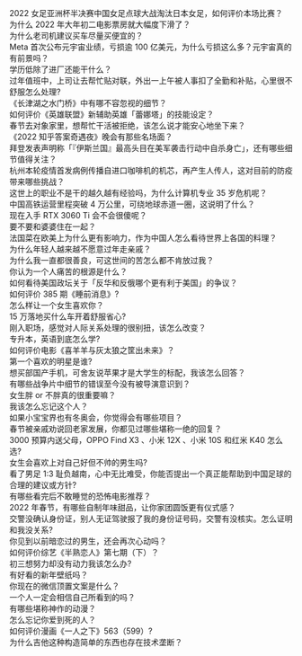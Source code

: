 2022 女足亚洲杯半决赛中国女足点球大战淘汰日本女足，如何评价本场比赛？  
为什么 2022 年大年初二电影票房就大幅度下滑了？  
为什么老司机建议买车尽量买便宜的？  
Meta 首次公布元宇宙业绩，亏损逾 100 亿美元，为什么亏损这么多？元宇宙真的有前景吗？  
学历低除了进厂还能干什么？  
过年值班中，上司让去帮忙贴对联，外出一上午被人事扣了全勤和补贴，心里很不舒服怎么处理?  
《长津湖之水门桥》中有哪不容忽视的细节？  
如何评价《英雄联盟》新辅助英雄「蕾娜塔」的技能设定？  
春节去对象家里，想帮忙干活被拒绝，该怎么说才能安心地坐下来？  
《2022 知乎答案奇遇夜》晚会有那些名场面？  
拜登发表声明称「『伊斯兰国』最高头目在美军袭击行动中自杀身亡」，还有哪些细节值得关注？  
杭州本轮疫情首发病例传播自进口咖啡机的机芯，再产生人传人，这对目前的防疫带来哪些挑战？  
这世上的职业不是干的越久越有经验吗，为什么计算机专业 35 岁危机呢？  
中国高铁运营里程突破 4 万公里，可绕地球赤道一圈，这说明了什么？  
现在入手 RTX 3060 Ti 会不会很傻呢？  
要不要和婆婆住在一起？  
法国菜在欧美上为什么更有影响力，作为中国人怎么看待世界上各国的料理？  
为什么年轻人越来越不愿意过年走亲戚？  
为什么我一直都很善良，可这世间的苦怎么都不肯放过我？  
你认为一个人痛苦的根源是什么？  
如何看待美国政坛关于「反华和反俄哪个更有利于美国」的争议？  
如何评价 385 期《睡前消息》?  
怎么样让一个女生喜欢你？  
15 万落地买什么车开着舒服省心?  
刚入职场，感觉对人际关系处理的很别扭，该怎么改变？  
专升本，英语到底怎么学?  
如何评价电影《喜羊羊与灰太狼之筐出未来》？  
第一个喜欢的明星是谁?  
想买部国产手机，可舍友说苹果才是大学生的标配，我该怎么回答？  
有哪些战争片中细节的错误至今没有被导演意识到？  
女生胖 or 不胖真的很重要嘛？  
我该怎么忘记这个人？  
如果小宝宝界也有冬奥会，你觉得会有哪些项目？  
春节被亲戚劝说回老家发展，你都见过哪些堪称一绝的回复？  
3000 预算内送父母，OPPO Find X3 、小米 12X 、小米 10S 和红米 K40 怎么选?  
女生会喜欢上对自己好但不帅的男生吗?  
看了男足 1:3 耻负越南，心中无比难受，你能否提出一个真正能帮助到中国足球的合理的建议或方针?  
有哪些看完后不敢睡觉的恐怖电影推荐？  
2022 年春节，有哪些自制年味甜品，让你家团圆饭更有仪式感？  
交警没确认身份证，别人无证驾驶报了我的身份证号码，交警有没核实。怎么证明和我没关系?  
你见到以前暗恋过的男生，还会再次心动吗？  
如何评价综艺《半熟恋人》第七期（下）？  
初三想努力却没有动力我该怎么办?  
有好看的新年壁纸吗？  
你现在的微信顶置文案是什么？  
一个人一定会相信自己所看到的吗？  
有哪些堪称神作的动漫？  
怎么忘记你爱到死的人？  
如何评价漫画《一人之下》563（599）?  
为什么吉他这种构造简单的东西也存在技术垄断？  
